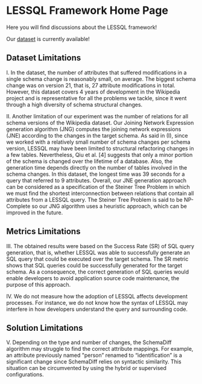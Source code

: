 # LESSQL Framework Home Page

Here you will find discussions about the LESSQL framework!

Our [dataset](https://github.com/anonymousyouser/LESSQL/blob/master/dataset.zip) is currently available!

## Dataset Limitations

I. In the dataset, the number of attributes that suffered modifications in a single schema change is reasonably small, on average. The biggest schema change was on version 21, that is, 27 attribute modifications in total. However, this dataset covers 4 years of development in the Wikipedia project and is representative for all the problems we tackle, since it went through a high diversity of schema structural changes.

II. Another limitation of our experiment was the number of relations for all schema versions of the Wikipedia dataset. Our Joining Network Expression generation algorithm (JNG) computes the joining network expressions (JNE) according to the changes in the target schema. As said in (I), since we worked with a relatively small number of schema changes per schema version, LESSQL may have been limited to structural refactoring changes in a few tables. Nevertheless,  Qiu et al. [4] suggests that only a minor portion of the schema is changed over the lifetime of a database. Also, the generation time depends directly on the number of tables involved in the schema changes. In this dataset, the longest time was 39 seconds for a query that referred to 9 attributes. Overall, our JNE generation approach can be considered as a specification of the Steiner Tree Problem in which we must find the shortest interconnection between relations that contain all attributes from a LESSQL query. The Steiner Tree Problem is said to be NP-Complete so our JNG algorithm uses a heuristic approach, which can be improved in the future.

## Metrics Limitations

III. The obtained results were based on the Success Rate (SR) of SQL query generation, that is, whether LESSQL was able to successfully generate an SQL query that could be executed over the target schema. The SR metric shows that  SQL queries could be successfully generated for the target schema. As a consequence, the correct generation of SQL queries would enable developers to avoid application source code maintenance, the purpose of this approach.

IV. We do not measure how the adoption of LESSQL affects development processes. For instance, we do not know how the syntax of LESSQL may interfere in how developers understand the query and surrounding code.

## Solution Limitations

V. Depending on the type and number of changes, the SchemaDiff algorithm may struggle to find the correct attribute mappings. For example, an attribute previously named "person” renamed to “identification” is a significant change since SchemaDiff relies on syntactic similarity. This situation can be circumvented by using the hybrid or supervised configurations.
